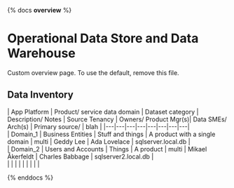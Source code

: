 {% docs __overview__ %}
# Operational Data Store and Data Warehouse
Custom overview page. To use the default, remove this file.
## Data Inventory 

| App Platform  |  Product/ service data domain |  Dataset category | Description/ Notes  | Source Tenancy  | Owners/ Product Mgr(s)| 	Data SMEs/ Arch(s) | Primary source/ | blah |
|---|---|---|---|---|---|---|---|  
|  Domain_1 |  Business Entities | Stuff and things  |  A product with a single domain | multi  | Geddy Lee  | Ada Lovelace  | sqlserver.local.db  |  
|  Domain_2 |  Users and Accounts | Things  |  A product  | multi  | Mikael Åkerfeldt  | Charles Babbage  | sqlserver2.local.db  |  
|   |   |   |   |   |   |   |   |  

{% enddocs %}
